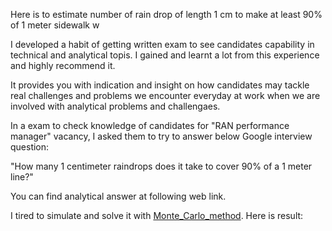 Here is  to estimate number of rain drop of length 1 cm to make at least 90% of 1 meter sidewalk w

I developed a habit of getting written exam to see candidates capability in technical and analytical topis. I gained and learnt a lot from this experience and highly recommend it.

It provides you with indication and insight on how candidates may tackle real challenges and problems we encounter everyday at work when we are involved with analytical problems and challengaes.

In a exam to check knowledge of candidates for "RAN performance manager" vacancy, I asked them to try to answer below Google interview question:

"How many 1 centimeter raindrops does it take to cover 90% of a 1 meter line?"

You can find analytical answer at following web link.

I tired to simulate and solve it with [Monte_Carlo_method](https://en.wikipedia.org/wiki/Monte_Carlo_method). Here is result:

